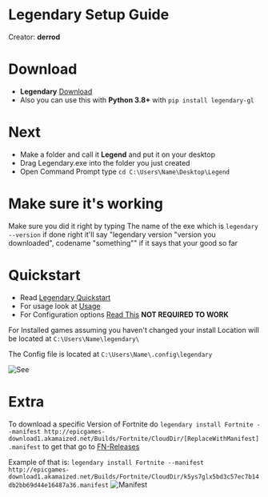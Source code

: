 # Legendary Setup Guide
Creator: **derrod**
# Download
* **Legendary** [Download](https://github.com/derrod/legendary/releases/)
* Also you can use this with **Python 3.8+** with ``pip install legendary-gl``
# Next
* Make a folder and call it **Legend** and put it on your desktop
* Drag Legendary.exe into the folder you just created
* Open Command Prompt type ``cd C:\Users\Name\Desktop\Legend``
# Make sure it's working
Make sure you did it right by typing The name of the exe which is ``legendary --version`` if done right it'll say "legendary version "version you downloaded", codename "something"" if it says that your good so far

# Quickstart
* Read [Legendary Quickstart](https://github.com/derrod/legendary#quickstart)
* For usage look at [Usage](https://github.com/derrod/legendary#usage)
* For Configuration options [Read This](https://github.com/derrod/legendary#config-file) **NOT REQUIRED TO WORK**

For Installed games assuming you haven't changed your install Location will be located at ``C:\Users\Name\legendary\``

The Config file is located at ``C:\Users\Name\.config\legendary``

![See](https://cdn.discordapp.com/attachments/631678988582125588/759138991902949376/unknown.png)
# Extra
To download a specific Version of Fortnite do ``legendary install Fortnite --manifest http://epicgames-download1.akamaized.net/Builds/Fortnite/CloudDir/[ReplaceWithManifest].manifest`` to get that go to [FN-Releases](https://github.com/polynite/fn-releases/blob/master/README.md)

Example of that is:
``legendary install Fortnite --manifest http://epicgames-download1.akamaized.net/Builds/Fortnite/CloudDir/k5ys7glx5bd3c57ec7b14db2bb69d44e16487a36.manifest``
![Manifest](https://cdn.discordapp.com/attachments/631678988582125588/758941091138633738/unknown.png)
